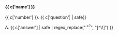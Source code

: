 #### {{ c['name'] }}

{{ c['number'] }}. {{ c['question'] | safe}}

A. {{ c['answer'] | safe | regex_replace("<sup id='(.*?)'>.*?</sup>", "[^\\1]") }}

